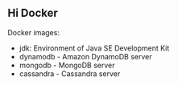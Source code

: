 ## Hi Docker

Docker images:

- jdk: Environment of Java SE Development Kit
- dynamodb - Amazon DynamoDB server
- mongodb - MongoDB server
- cassandra - Cassandra server

